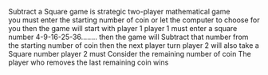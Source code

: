 Subtract a Square game is strategic two-player mathematical game  
you must enter the starting number of coin or let the computer to choose for you 
then the game will start with player 1
player 1 must enter a square number 4-9-16-25-36........
then the game will Subtract that number from the starting number of coin
then the next player turn 
player 2 will also take a Square number 
player 2 must Consider the remaining number of coin 
The player who removes the last remaining coin wins
